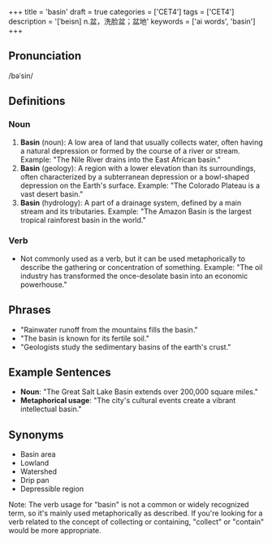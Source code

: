 +++
title = 'basin'
draft = true
categories = ['CET4']
tags = ['CET4']
description = '[ˈbeisn] n.盆，洗脸盆；盆地'
keywords = ['ai words', 'basin']
+++

## Pronunciation
/bəˈsin/

## Definitions
### Noun
1. **Basin** (noun): A low area of land that usually collects water, often having a natural depression or formed by the course of a river or stream. Example: "The Nile River drains into the East African basin."
2. **Basin** (geology): A region with a lower elevation than its surroundings, often characterized by a subterranean depression or a bowl-shaped depression on the Earth's surface. Example: "The Colorado Plateau is a vast desert basin."
3. **Basin** (hydrology): A part of a drainage system, defined by a main stream and its tributaries. Example: "The Amazon Basin is the largest tropical rainforest basin in the world."

### Verb
- Not commonly used as a verb, but it can be used metaphorically to describe the gathering or concentration of something. Example: "The oil industry has transformed the once-desolate basin into an economic powerhouse."

## Phrases
- "Rainwater runoff from the mountains fills the basin."
- "The basin is known for its fertile soil."
- "Geologists study the sedimentary basins of the earth's crust."

## Example Sentences
- **Noun**: "The Great Salt Lake Basin extends over 200,000 square miles."
- **Metaphorical usage**: "The city's cultural events create a vibrant intellectual basin."

## Synonyms
- Basin area
- Lowland
- Watershed
- Drip pan
- Depressible region

Note: The verb usage for "basin" is not a common or widely recognized term, so it's mainly used metaphorically as described. If you're looking for a verb related to the concept of collecting or containing, "collect" or "contain" would be more appropriate.
